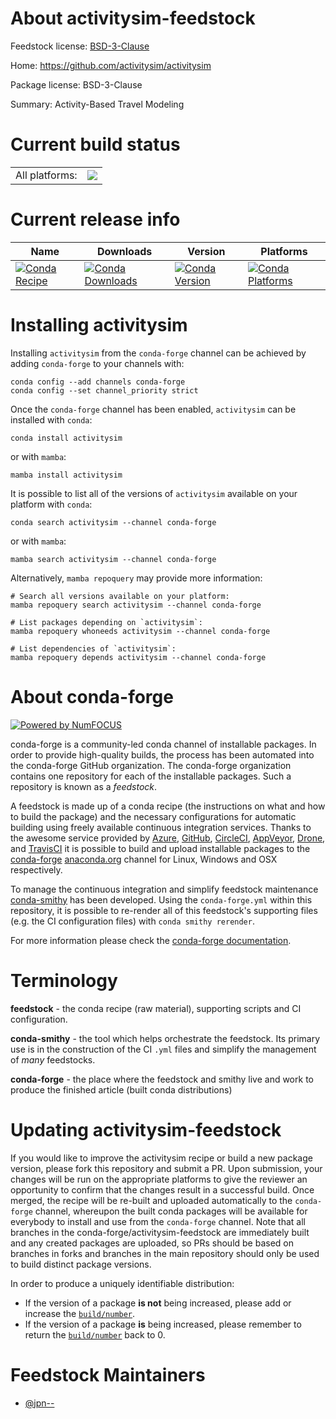 About activitysim-feedstock
===========================

Feedstock license: [BSD-3-Clause](https://github.com/conda-forge/activitysim-feedstock/blob/main/LICENSE.txt)

Home: https://github.com/activitysim/activitysim

Package license: BSD-3-Clause

Summary: Activity-Based Travel Modeling

Current build status
====================


<table><tr><td>All platforms:</td>
    <td>
      <a href="https://dev.azure.com/conda-forge/feedstock-builds/_build/latest?definitionId=13670&branchName=main">
        <img src="https://dev.azure.com/conda-forge/feedstock-builds/_apis/build/status/activitysim-feedstock?branchName=main">
      </a>
    </td>
  </tr>
</table>

Current release info
====================

| Name | Downloads | Version | Platforms |
| --- | --- | --- | --- |
| [![Conda Recipe](https://img.shields.io/badge/recipe-activitysim-green.svg)](https://anaconda.org/conda-forge/activitysim) | [![Conda Downloads](https://img.shields.io/conda/dn/conda-forge/activitysim.svg)](https://anaconda.org/conda-forge/activitysim) | [![Conda Version](https://img.shields.io/conda/vn/conda-forge/activitysim.svg)](https://anaconda.org/conda-forge/activitysim) | [![Conda Platforms](https://img.shields.io/conda/pn/conda-forge/activitysim.svg)](https://anaconda.org/conda-forge/activitysim) |

Installing activitysim
======================

Installing `activitysim` from the `conda-forge` channel can be achieved by adding `conda-forge` to your channels with:

```
conda config --add channels conda-forge
conda config --set channel_priority strict
```

Once the `conda-forge` channel has been enabled, `activitysim` can be installed with `conda`:

```
conda install activitysim
```

or with `mamba`:

```
mamba install activitysim
```

It is possible to list all of the versions of `activitysim` available on your platform with `conda`:

```
conda search activitysim --channel conda-forge
```

or with `mamba`:

```
mamba search activitysim --channel conda-forge
```

Alternatively, `mamba repoquery` may provide more information:

```
# Search all versions available on your platform:
mamba repoquery search activitysim --channel conda-forge

# List packages depending on `activitysim`:
mamba repoquery whoneeds activitysim --channel conda-forge

# List dependencies of `activitysim`:
mamba repoquery depends activitysim --channel conda-forge
```


About conda-forge
=================

[![Powered by
NumFOCUS](https://img.shields.io/badge/powered%20by-NumFOCUS-orange.svg?style=flat&colorA=E1523D&colorB=007D8A)](https://numfocus.org)

conda-forge is a community-led conda channel of installable packages.
In order to provide high-quality builds, the process has been automated into the
conda-forge GitHub organization. The conda-forge organization contains one repository
for each of the installable packages. Such a repository is known as a *feedstock*.

A feedstock is made up of a conda recipe (the instructions on what and how to build
the package) and the necessary configurations for automatic building using freely
available continuous integration services. Thanks to the awesome service provided by
[Azure](https://azure.microsoft.com/en-us/services/devops/), [GitHub](https://github.com/),
[CircleCI](https://circleci.com/), [AppVeyor](https://www.appveyor.com/),
[Drone](https://cloud.drone.io/welcome), and [TravisCI](https://travis-ci.com/)
it is possible to build and upload installable packages to the
[conda-forge](https://anaconda.org/conda-forge) [anaconda.org](https://anaconda.org/)
channel for Linux, Windows and OSX respectively.

To manage the continuous integration and simplify feedstock maintenance
[conda-smithy](https://github.com/conda-forge/conda-smithy) has been developed.
Using the ``conda-forge.yml`` within this repository, it is possible to re-render all of
this feedstock's supporting files (e.g. the CI configuration files) with ``conda smithy rerender``.

For more information please check the [conda-forge documentation](https://conda-forge.org/docs/).

Terminology
===========

**feedstock** - the conda recipe (raw material), supporting scripts and CI configuration.

**conda-smithy** - the tool which helps orchestrate the feedstock.
                   Its primary use is in the construction of the CI ``.yml`` files
                   and simplify the management of *many* feedstocks.

**conda-forge** - the place where the feedstock and smithy live and work to
                  produce the finished article (built conda distributions)


Updating activitysim-feedstock
==============================

If you would like to improve the activitysim recipe or build a new
package version, please fork this repository and submit a PR. Upon submission,
your changes will be run on the appropriate platforms to give the reviewer an
opportunity to confirm that the changes result in a successful build. Once
merged, the recipe will be re-built and uploaded automatically to the
`conda-forge` channel, whereupon the built conda packages will be available for
everybody to install and use from the `conda-forge` channel.
Note that all branches in the conda-forge/activitysim-feedstock are
immediately built and any created packages are uploaded, so PRs should be based
on branches in forks and branches in the main repository should only be used to
build distinct package versions.

In order to produce a uniquely identifiable distribution:
 * If the version of a package **is not** being increased, please add or increase
   the [``build/number``](https://docs.conda.io/projects/conda-build/en/latest/resources/define-metadata.html#build-number-and-string).
 * If the version of a package **is** being increased, please remember to return
   the [``build/number``](https://docs.conda.io/projects/conda-build/en/latest/resources/define-metadata.html#build-number-and-string)
   back to 0.

Feedstock Maintainers
=====================

* [@jpn--](https://github.com/jpn--/)


